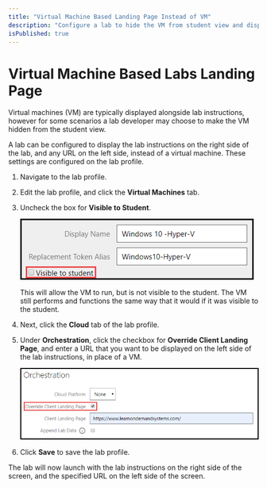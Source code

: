 ```yaml
---
title: "Virtual Machine Based Landing Page Instead of VM"
description: "Configure a lab to hide the VM from student view and display a specified URL instead."
isPublished: true
---
```


# Virtual Machine Based Labs Landing Page

Virtual machines (VM) are typically displayed alongside lab instructions, however for some scenarios a lab developer may choose to make the VM hidden from the student view.

A lab can be configured to display the lab instructions on the right side of the lab, and any URL on the left side, instead of a virtual machine. These settings are configured on the lab profile. 

1. Navigate to the lab profile.

1. Edit the lab profile, and click the **Virtual Machines** tab. 

1. Uncheck the box for **Visible to Student**. 

    ![](images/uncheck-visible-to-student.png)

    This will allow the VM to run, but is not visible to the student. The VM still performs and functions the same way that it would if it was visible to the student.

1. Next, click the **Cloud** tab of the lab profile. 

1. Under **Orchestration**, click the checkbox for **Override Client Landing Page**, and enter a URL that you want to be displayed on the left side of the lab instructions, in place of a VM. 

    ![](images/enter-landing-page-url.png)

1. Click **Save** to save the lab profile. 

The lab will now launch with the lab instructions on the right side of the screen, and the specified URL on the left side of the screen.

